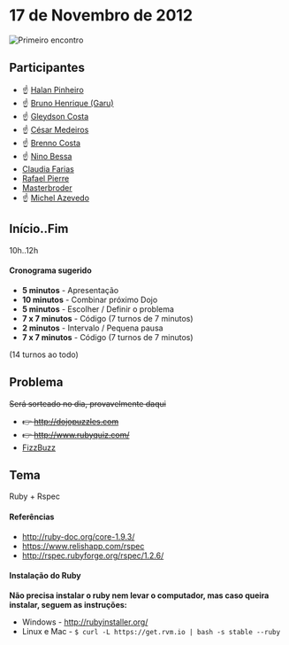 17 de Novembro de 2012
===

![Primeiro encontro](https://raw.github.com/TribunaDoNorte/dojo/master/17-nov-2012/first-dojo.jpg)

Participantes
---

* :point_up: [Halan Pinheiro](http://github.com/halan)
* :point_up: [Bruno Henrique (Garu)](http://github.com/brunohenrique)
* :point_up: [Gleydson Costa](http://github.com/costalince)
* :point_up: [César Medeiros](http://github.com/cesarmedeiros)
* :point_up: [Brenno Costa](http://github.com/brennovich)
* :point_up: [Nino Bessa](http://github.com/ninobessa)
* [Claudia Farias](http://github.com/krawdyah)
* [Rafael Pierre](https://github.com/RPierre)
* [Masterbroder](https://github.com/masterbroder)
* :point_up: [Michel Azevedo](https://github.com/michelsazevedo)

Início..Fim
---

10h..12h

#### Cronograma sugerido

* **5  minutos** - Apresentação
* **10 minutos** - Combinar próximo Dojo
* **5  minutos** - Escolher / Definir o problema
* **7 x 7 minutos** - Código (7 turnos de 7 minutos)
* **2  minutos** - Intervalo / Pequena pausa
* **7 x 7 minutos** - Código (7 turnos de 7 minutos)

(14 turnos ao todo)
 

Problema
---

<del>Será sorteado no dia, provavelmente daqui</del>

* <del>:point_right:  http://dojopuzzles.com</del>
* <del>:point_right: http://www.rubyquiz.com/</del>
* [FizzBuzz](http://dojopuzzles.com/problemas/exibe/fizzbuzz/)

Tema
---

Ruby + Rspec

#### Referências

* http://ruby-doc.org/core-1.9.3/
* https://www.relishapp.com/rspec
* http://rspec.rubyforge.org/rspec/1.2.6/
 
#### Instalação do Ruby

**Não precisa instalar o ruby nem levar o computador, mas caso queira instalar, seguem as instruções:**

* Windows - http://rubyinstaller.org/
* Linux e Mac - `$ curl -L https://get.rvm.io | bash -s stable --ruby`


